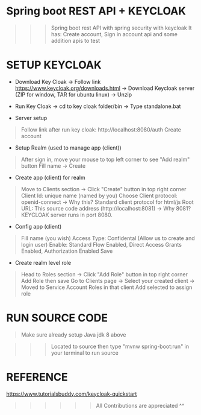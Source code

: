 # Spring boot REST API + KEYCLOAK
>>> Spring boot rest API with spring security with keycloak
>>> It has: Create account, Sign in account api and some addition apis to test 


# SETUP KEYCLOAK
- Download Key Cloak 
-> Follow link https://www.keycloak.org/downloads.html -> Download Keycloak server (ZIP for window, TAR for ubuntu linux)
-> Unzip 

- Run Key Cloak
-> cd to key cloak folder/bin
-> Type standalone.bat

- Server setup
> Follow link after run key cloak:  http://localhost:8080/auth
> Create account

- Setup Realm (used to manage app (client))
> After sign in, move your mouse to top left corner to see "Add realm" button
> Fill name -> Create

- Create app (client) for realm
> Move to Clients section -> Click "Create" button in top right corner
> Client Id: unique name (named by you)
> Choose Client protocol: openid-connect -> Why this? Standard client protocol for html/js
> Root URL: This source code address (http://localhost:8081) -> Why 8081? KEYCLOAK server runs in port 8080.

- Config app (client) 
> Fill name (you wish)
> Access Type: Confidental (Allow us to create and login user)
> Enable: Standard Flow Enabled, Direct Access Grants Enabled, Authorization Enabled
> Save

- Create realm level role
> Head to Roles section -> Click "Add Role" button in top right corner
> Add Role then save
> Go to Clients page -> Select your created client -> Moved to Service Account Roles in that client
> Add selected to assign role

# RUN SOURCE CODE
> Make sure already setup Java jdk 8 above

>>>Located to source then type "mvnw spring-boot:run" in your terminal to run source

# REFERENCE
https://www.tutorialsbuddy.com/keycloak-quickstart


>>>>>> All Contributions are appreciated ^^
